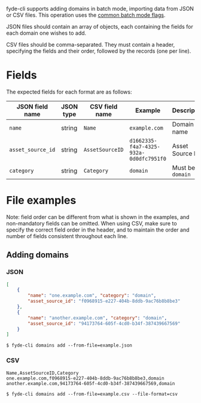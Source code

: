 fyde-cli supports adding domains in batch mode, importing data from JSON or CSV files.
This operation uses the [common batch mode flags](https://github.com/fyde/fyde-cli/wiki/Common-batch-mode-flags).

JSON files should contain an array of objects, each containing the fields for each domain one wishes to add.

CSV files should be comma-separated.
They must contain a header, specifying the fields and their order, followed by the records (one per line).

# Fields

The expected fields for each format are as follows:

| JSON field name | JSON type | CSV field name | Example | Description | Mandatory
| --- | --- | --- | --- | --- | --- |
| `name` | string | `Name` | `example.com` | Domain name | Yes
| `asset_source_id` | string | `AssetSourceID` | `d1662335-f4a7-4325-932a-0d0dfc7951f0` | Asset Source ID | Yes
| `category` | string | `Category` | `domain` | Must be `domain` | Yes

# File examples

Note: field order can be different from what is shown in the examples, and non-mandatory fields can be omitted.
When using CSV, make sure to specify the correct field order in the header, and to maintain the order and number of fields consistent throughout each line.

## Adding domains

### JSON

```json
[
    {
        "name": "one.example.com", "category": "domain",
        "asset_source_id": "f0968915-e227-404b-8ddb-9ac76b8b8be3"
    },
    {
        "name": "another.example.com", "category": "domain",
        "asset_source_id": "94173764-605f-4cd0-b34f-387439667569"
    }
]
```

`$ fyde-cli domains add --from-file=example.json`

### CSV

```
Name,AssetSourceID,Category
one.example.com,f0968915-e227-404b-8ddb-9ac76b8b8be3,domain
another.example.com,94173764-605f-4cd0-b34f-387439667569,domain
```

`$ fyde-cli domains add --from-file=example.csv --file-format=csv`